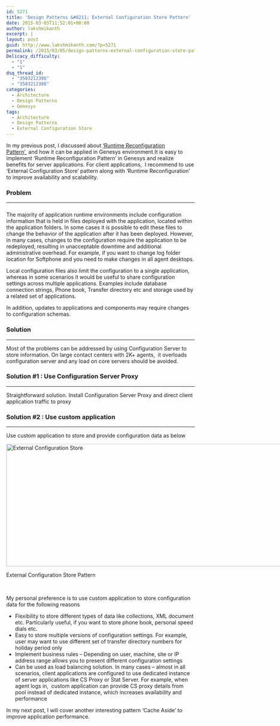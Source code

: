 ```yaml
---
id: 5271
title: 'Design Patterns &#8211; External Configuration Store Pattern'
date: 2015-03-05T11:52:01+00:00
author: lakshmikanth
excerpt: |
layout: post
guid: http://www.lakshmikanth.com/?p=5271
permalink: /2015/03/05/design-patterns-external-configuration-store-pattern/
Delicacy_difficulty:
  - "1"
  - "1"
dsq_thread_id:
  - "3583212386"
  - "3583212386"
categories:
  - Architecture
  - Design Patterns
  - Genesys
tags:
  - Architecture
  - Design Patterns
  - External Configuration Store
---
```

In my previous post, I discussed about [&#8216;Runtime Reconfiguration Pattern&#8217; ](http://www.lakshmikanth.com/design-patterns-runtime-reconfiguration-pattern/ "Design Patterns – Runtime Reconfiguration Pattern") and how it can be applied in Genesys environment.It is easy to implement &#8216;Runtime Reconfiguration Pattern&#8217; in Genesys and realize benefits for server applications. For client applications,  I recommend to use &#8216;External Configuration Store&#8217; pattern along with &#8216;Runtime Reconfiguration&#8217; to improve availability and scalability.

### Problem

* * *

### 

The majority of application runtime environments include configuration information that is held in files deployed with the application, located within the application folders. In some cases it is possible to edit these files to change the behavior of the application after it has been deployed. However, in many cases, changes to the configuration require the application to be redeployed, resulting in unacceptable downtime and additional administrative overhead. For example, if you want to change log folder location for Softphone and you need to make changes in all agent desktops.

Local configuration files also limit the configuration to a single application, whereas in some scenarios it would be useful to share configuration settings across multiple applications. Examples include database connection strings, Phone book, Transfer directory etc and storage used by a related set of applications.

In addition, updates to applications and components may require changes to configuration schemas.

### Solution

* * *

Most of the problems can be addressed by using Configuration Server to store information. On large contact centers with 2K+ agents,  it overloads configuration server and any load on core servers should be avoided.

### Solution #1 : Use Configuration Server Proxy

* * *

Straightforward solution. Install Configuration Server Proxy and direct client application traffic to proxy

### Solution #2 : Use custom application

* * *

Use custom application to store and provide configuration data as below

<div id="attachment_5281" style="width: 797px" class="wp-caption aligncenter">
  <a href="http://localhost/newlakshmikanth3/wp-content/uploads/2015/03/External-Configuration-Store.png"><img aria-describedby="caption-attachment-5281" class="wp-image-5281 size-full" src="http://localhost/newlakshmikanth3/wp-content/uploads/2015/03/External-Configuration-Store.png" alt="External Configuration Store" width="787" height="328" srcset="http://localhost/newlakshmikanth3/wp-content/uploads/2015/03/External-Configuration-Store.png 787w, http://localhost/newlakshmikanth3/wp-content/uploads/2015/03/External-Configuration-Store-300x125.png 300w, http://localhost/newlakshmikanth3/wp-content/uploads/2015/03/External-Configuration-Store-768x320.png 768w" sizes="(max-width: 787px) 100vw, 787px" /></a>
  
  <p id="caption-attachment-5281" class="wp-caption-text">
    External Configuration Store Pattern
  </p>
</div>

&nbsp;

My personal preference is to use custom application to store configuration data for the following reasons

  * Flexibility to store different types of data like collections, XML document etc. Particularly useful, if you want to store phone book, personal speed dials etc.
  * Easy to store multiple versions of configuration settings. For example, user may want to use different set of transfer directory numbers for holiday period only
  * Implement business rules &#8211; Depending on user, machine, site or IP address range allows you to present different configuration settings
  * Can be used as load balancing solution. In many cases &#8211; almost in all scenarios, client applications are configured to use dedicated instance of server applications like CS Proxy or Stat Server. For example, when agent logs in,  custom application can provide CS proxy details from pool instead of dedicated instance, which increases availability and performance

In my next post, I will cover another interesting pattern &#8216;Cache Aside&#8217; to improve application performance.